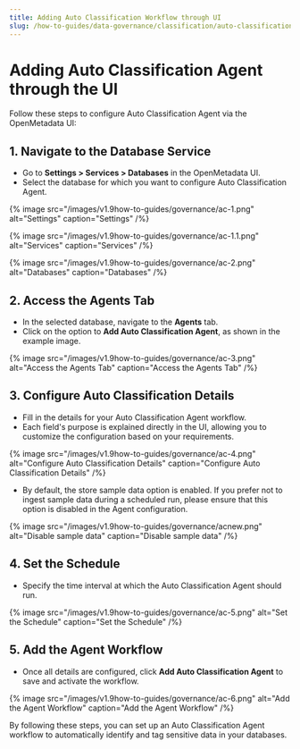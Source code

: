 ```yaml
---
title: Adding Auto Classification Workflow through UI
slug: /how-to-guides/data-governance/classification/auto-classification/workflow
---
```


# Adding Auto Classification Agent through the UI

Follow these steps to configure Auto Classification Agent via the OpenMetadata UI:

## 1. Navigate to the Database Service
- Go to **Settings > Services > Databases** in the OpenMetadata UI.
- Select the database for which you want to configure Auto Classification Agent.

{% image
src="/images/v1.9how-to-guides/governance/ac-1.png"
alt="Settings"
caption="Settings"
/%}

{% image
src="/images/v1.9how-to-guides/governance/ac-1.1.png"
alt="Services"
caption="Services"
/%}

{% image
src="/images/v1.9how-to-guides/governance/ac-2.png"
alt="Databases"
caption="Databases"
/%}

## 2. Access the Agents Tab
- In the selected database, navigate to the **Agents** tab.
- Click on the option to **Add Auto Classification Agent**, as shown in the example image.

{% image
src="/images/v1.9how-to-guides/governance/ac-3.png"
alt="Access the Agents Tab"
caption="Access the Agents Tab"
/%}

## 3. Configure Auto Classification Details
- Fill in the details for your Auto Classification Agent workflow.
- Each field's purpose is explained directly in the UI, allowing you to customize the configuration based on your requirements.

{% image
src="/images/v1.9how-to-guides/governance/ac-4.png"
alt="Configure Auto Classification Details"
caption="Configure Auto Classification Details"
/%}

- By default, the store sample data option is enabled. If you prefer not to ingest sample data during a scheduled run, please ensure that this option is disabled in the Agent configuration.

{% image
src="/images/v1.9how-to-guides/governance/acnew.png"
alt="Disable sample data"
caption="Disable sample data"
/%}

## 4. Set the Schedule
- Specify the time interval at which the Auto Classification Agent should run.

{% image
src="/images/v1.9how-to-guides/governance/ac-5.png"
alt="Set the Schedule"
caption="Set the Schedule"
/%}

## 5. Add the Agent Workflow
- Once all details are configured, click **Add Auto Classification Agent** to save and activate the workflow.

{% image
src="/images/v1.9how-to-guides/governance/ac-6.png"
alt="Add the Agent Workflow"
caption="Add the Agent Workflow"
/%}

By following these steps, you can set up an Auto Classification Agent workflow to automatically identify and tag sensitive data in your databases.
